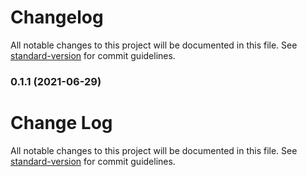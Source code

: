 # Changelog

All notable changes to this project will be documented in this file. See [standard-version](https://github.com/conventional-changelog/standard-version) for commit guidelines.

### 0.1.1 (2021-06-29)

# Change Log

All notable changes to this project will be documented in this file. See [standard-version](https://github.com/conventional-changelog/standard-version) for commit guidelines.